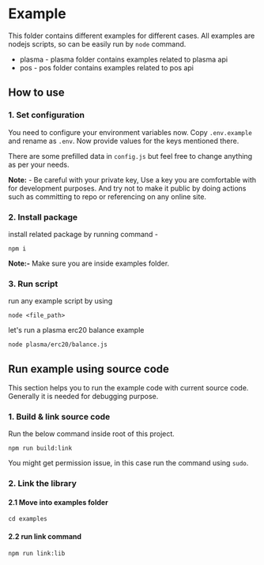 # Example

This folder contains different examples for different cases. All examples are nodejs scripts, so can be easily run by `node` command.

- plasma - plasma folder contains examples related to plasma api
- pos - pos folder contains examples related to pos api

## How to use

### 1. Set configuration

You need to configure your environment variables now. Copy `.env.example` and rename as `.env`. Now provide values for the keys mentioned there.

There are some prefilled data in `config.js` but feel free to change anything as per your needs.


**Note:** - Be careful with your private key, Use a key you are comfortable with for development purposes. And try not to make it public by doing actions such as committing to repo or referencing on any online site.

### 2. Install package

install related package by running command -

```
npm i
```

**Note:-** Make sure you are inside examples folder.

### 3. Run script

run any example script by using

```
node <file_path>
```

let's run a plasma erc20 balance example

```
node plasma/erc20/balance.js
```

## Run example using source code

This section helps you to run the example code with current source code. Generally it is needed for debugging purpose.

### 1. Build & link source code

Run the below command inside root of this project.

```
npm run build:link
```

You might get permission issue, in this case run the command using `sudo`.

### 2. Link the library

#### 2.1 Move into examples folder

```
cd examples
```

#### 2.2 run link command

```
npm run link:lib
```
